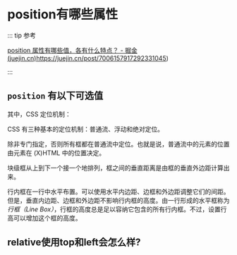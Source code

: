 # position有哪些属性

::: tip 参考

[position 属性有哪些值，各有什么特点？ - 掘金 (juejin.cn)](https://juejin.cn/post/6992339225408438285)https://juejin.cn/post/7006157917292331045)

:::



## `position` 有以下可选值

<!-- <img src="/images/image-20230618202908299.png" alt="image-20230618202908299" style="zoom:67%;" /> -->

其中，CSS 定位机制：

CSS 有三种基本的定位机制：普通流、浮动和绝对定位。

除非专门指定，否则所有框都在普通流中定位。也就是说，普通流中的元素的位置由元素在 (X)HTML 中的位置决定。

块级框从上到下一个接一个地排列，框之间的垂直距离是由框的垂直外边距计算出来。

行内框在一行中水平布置。可以使用水平内边距、边框和外边距调整它们的间距。但是，垂直内边距、边框和外边距不影响行内框的高度。由一行形成的水平框称为*行框（Line Box）*，行框的高度总是足以容纳它包含的所有行内框。不过，设置行高可以增加这个框的高度。



## relative使用top和left会怎么样?


